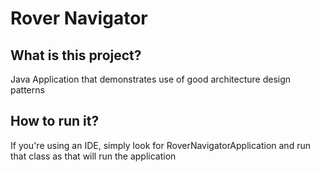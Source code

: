 # Rover Navigator

## What is this project?
Java Application that demonstrates use of good architecture design patterns 
 
## How to run it?
If you're using an IDE, simply look for RoverNavigatorApplication and run that class as that will run the application
